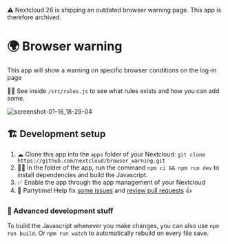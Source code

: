 :warning: Nextcloud 26 is shipping an outdated browser warning page.
This app is therefore archived.

# 🌍 Browser warning

This app will show a warning on specific browser conditions on the log-in page

:woman_mechanic: See inside `/src/rules.js` to see what rules exists and how you can add some.

![screenshot-01-16_18-29-04](https://user-images.githubusercontent.com/14975046/51266875-ab4ce480-19bc-11e9-83eb-d6cf0a05cadf.png)



## 🏗 Development setup

1. ☁ Clone this app into the `apps` folder of your Nextcloud: `git clone https://github.com/nextcloud/browser_warning.git`
2. 👩‍💻 In the folder of the app, run the command `npm ci && npm run dev` to install dependencies and build the Javascript.
3. ✅ Enable the app through the app management of your Nextcloud
4. 🎉 Partytime! Help fix [some issues](https://github.com/nextcloud/browser_warning/issues) and [review pull requests](https://github.com/nextcloud/browser_warning/pulls) 👍


### 🧙 Advanced development stuff

To build the Javascript whenever you make changes, you can also use `npm run build`. Or `npm run watch` to automatically rebuild on every file save.
